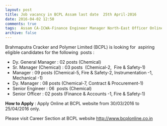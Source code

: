```yaml
---
layout: post
title: Job vacancy in BCPL Assam last date  25th April-2016   
date: 2016-04-02 12:50
comments: true
tags:  Assam CA-ICWA-Finance Engineer Manager North-East Officer Online Public-Sector 
archive: false
---
```

Brahmaputra Cracker and Polymer Limited (BCPL) is looking for  aspiring eligible candidates for the following  posts :

- Dy. General Manager : 02 posts (Chemical)
- Sr. Manager (Chemical) : 03 posts  (Chemical-2,  Fire & Safety-1)
- Manager : 09 posts (Chemical-5, Fire & Safety-2, Instrumentation -1, Mechanical -1)
- Dy. Manager : 08 posts (Chemical-7, Contract & Procurement-1)
- Senior Engineer : 06  posts (Chemical) 
- Senior Officer : 02 posts (Finance & Accounts -1, Fire & Safety-1)

**How to Apply** : Apply Online at BCPL website from 30/03/2016 to 25/04/2016 only.

Please visit Career Section at BCPL website <http://www.bcplonline.co.in>